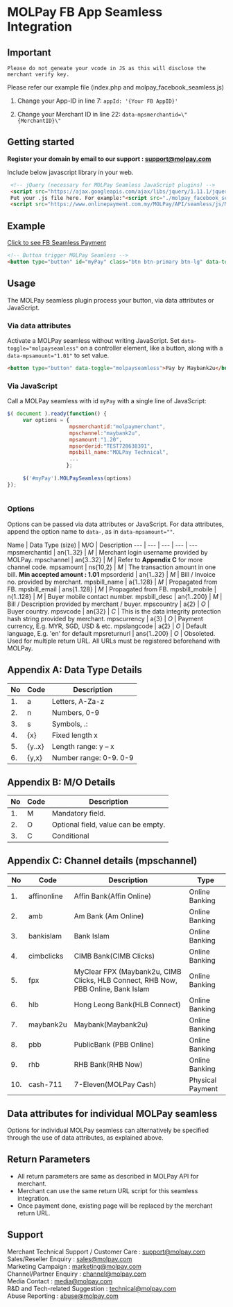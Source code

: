 MOLPay FB App Seamless Integration
=======================================

Important
--------------------
```
Please do not geneate your vcode in JS as this will disclose the merchant verify key.
```

Please refer our example file (index.php and molpay_facebook_seamless.js)

1. Change your App-ID in line 7: `appId: '{Your FB AppID}'`

2. Change your Merchant ID in line 22: `data-mpsmerchantid=\"{MerchantID}\"`

Getting started
---------------

**Register your domain by email to our support : support@molpay.com**

Include below javascript library in your web.

```html
 <!-- jQuery (necessary for MOLPay Seamless JavaScript plugins) -->
 <script src="https://ajax.googleapis.com/ajax/libs/jquery/1.11.1/jquery.min.js"></script>
 Put your .js file here. For example:"<script src="./molpay_facebook_seamless.js"></script>"
 <script src="https://www.onlinepayment.com.my/MOLPay/API/seamless/js/MOLPay_seamless.deco.js"></script> 
```

Example
---------

<a href="https://apps.facebook.com/molpayapp/" target="_blank">Click to see FB Seamless Payment</a>
```html
<!-- Button trigger MOLPay Seamless -->
<button type="button" id="myPay" class="btn btn-primary btn-lg" data-toggle="molpayseamless" data-mpsmerchantid="molpaymerchant" data-mpschannel="maybank2u" data-mpsamount="1.20" data-mpsorderid="TEST1139669863" data-mpsbill_name="MOLPay Technical" >Pay by Maybank2u</button>
```

Usage
-----

The MOLPay seamless plugin process your button, via data attributes or JavaScript.

<h3>Via data attributes</h3>

Activate a MOLPay seamless without writing JavaScript. Set <code>data-toggle="molpayseamless"</code> on a controller element, like a button, along with a <code>data-mpsamount="1.01"</code> to set value.

```html
<button type="button" data-toggle="molpayseamless">Pay by Maybank2u</button> 
```

<h3>Via JavaScript</h3>

Call a MOLPay seamless with id <code>myPay</code> with a single line of JavaScript:

```javascript
$( document ).ready(function() {
     var options = { 
                    mpsmerchantid:"molpaymerchant",
                    mpschannel:"maybank2u", 
                    mpsamount:"1.20", 
                    mpsorderid:"TEST728638391", 
                    mpsbill_name:"MOLPay Technical", 
                    ...
                   }; 
                    
     $('#myPay').MOLPaySeamless(options)
});
                        
```

<h3>Options</h3>

Options can be passed via data attributes or JavaScript. For data attributes, append the option name to <code>data-</code>, as in <code>data-mpsamount=""</code>.

Name | Data Type (size) | M/O | Description
--- | --- | --- | --- | ---
mpsmerchantid |	an{1..32} |	*M*	| Merchant login username provided by MOLPay.
mpschannel |	an{3..32} |	*M* | Refer to **Appendix C** for more channel code.
mpsamount |	ns{10,2} |	*M* |	The transaction amount in one bill. **Min accepted amount : 1.01**
mpsorderid |	an{1..32} |	*M* |	Bill / Invoice no. provided by merchant.
mpsbill_name |	a{1..128} |	*M* |	Propagated from FB.
mpsbill_email |	ans{1..128} |	*M* |	Propagated from FB.
mpsbill_mobile |	n{1..128} |	*M* |	Buyer mobile contact number.
mpsbill_desc |	an{1..200} |	*M* |	Bill / Description provided by merchant / buyer.
mpscountry |	a{2} |	*O* |	Buyer country.
mpsvcode |	an{32} |	*C* | This is the data integrity protection hash string provided by merchant.
mpscurrency |	a{3} |	*O* | Payment currency, E.g. MYR, SGD, USD & etc.
mpslangcode |	a{2} |	*O* |	Default language, E.g. 'en' for default
mpsreturnurl |	ans{1..200} |	*O* |	Obsoleted. Used for multiple return URL. All URLs must be registered beforehand with MOLPay.

Appendix A: Data Type Details
--------------------------------
No | Code | Description
----|------|----
1. | a | Letters, A-Za-z
2. | n | Numbers, 0-9
3. | s | Symbols, .:|?*,!&_-
4. | {x} | Fixed length x
5. | {y..x} | Length range: y – x
6. | {y,x} | Number range: 0-9. 0-9

Appendix B: M/O Details
--------------------------------
No | Code | Description
----|------|----
1. | M | Mandatory field.
2. | O | Optional field, value can be empty.
3. | C | Conditional

Appendix C: Channel details (mpschannel)
--------------------------------
No | Code | Description| Type
----|------|-----|--------
1. | affinonline | Affin Bank(Affin Online) | Online Banking
2. | amb  | Am Bank (Am Online) | Online Banking
3. | bankislam | Bank Islam | Online Banking
4. | cimbclicks | CIMB Bank(CIMB Clicks) | Online Banking
5. | fpx  | MyClear FPX (Maybank2u, CIMB Clicks, HLB Connect, RHB Now, PBB Online, Bank Islam | Online Banking
6. | hlb  | Hong Leong Bank(HLB Connect) | Online Banking
7. | maybank2u | Maybank(Maybank2u) | Online Banking
8. | pbb  | PublicBank (PBB Online) | Online Banking
9. | rhb  | RHB Bank(RHB Now) | Online Banking
10. | cash-711 | 7-Eleven(MOLPay Cash) | Physical Payment

Data attributes for individual MOLPay seamless
----------------------------------------------
Options for individual MOLPay seamless can alternatively be specified through the use of data attributes, as explained above.

Return Parameters
-----------------
- All return parameters are same as described in MOLPay API for merchant. 
- Merchant can use the same return URL script for this seamless integration.
- Once payment done, existing page will be replaced by the merchant return URL.

Support
-------
Merchant Technical Support / Customer Care : support@molpay.com <br>
Sales/Reseller Enquiry : sales@molpay.com <br>
Marketing Campaign : marketing@molpay.com <br>
Channel/Partner Enquiry : channel@molpay.com <br>
Media Contact : media@molpay.com <br>
R&D and Tech-related Suggestion : technical@molpay.com <br>
Abuse Reporting : abuse@molpay.com
